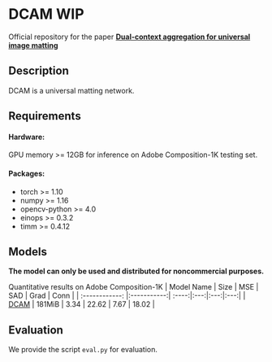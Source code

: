 # DCAM WIP

Official repository for the paper [**Dual-context aggregation for universal image matting**](https://link.springer.com/article/10.1007/s11042-023-17517-w)

## Description

DCAM is a universal matting network.

## Requirements
#### Hardware:

GPU memory >= 12GB for inference on Adobe Composition-1K testing set.

#### Packages:

- torch >= 1.10
- numpy >= 1.16
- opencv-python >= 4.0
- einops >= 0.3.2
- timm >= 0.4.12

## Models
**The model can only be used and distributed for noncommercial purposes.** 

Quantitative results on Adobe Composition-1K
| Model Name  |   Size   | MSE | SAD | Grad | Conn |
| :------------: |:-----------:| :----:|:---:|:---:|:---:|
| [DCAM]() | 181MiB | 3.34 | 22.62 | 7.67 | 18.02 |

## Evaluation
We provide the script `eval.py`  for evaluation.


